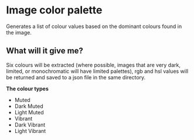 # Image color palette

Generates a list of colour values based on the dominant colours found in the image.

## What will it give me?

Six colours will be extracted (where possible, images that are very dark, limited, or monochromatic will have limited palettes), rgb and hsl values will be returned and saved to a  json file in the same directory.

**The colour types**
  - Muted
  - Dark Muted
  - Light Muted
  - Vibrant
  - Dark Vibrant
  - Light Vibrant



